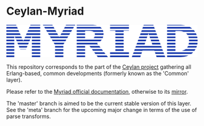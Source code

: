 # Ceylan-Myriad

![](/doc/myriad-title.png)

This repository corresponds to the part of the [Ceylan project](https://github.com/Olivier-Boudeville/Ceylan) gathering all Erlang-based, common developments (formerly known as the 'Common' layer).

Please refer to the [Myriad official documentation](http://myriad.esperide.org), otherwise to its [mirror](http://olivier-boudeville.github.io/Ceylan-Myriad/).

The 'master' branch is aimed to be the current stable version of this layer.
See the 'meta' branch for the upcoming major change in terms of the use of parse transforms.
